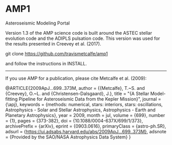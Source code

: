# AMP1
Asteroseismic Modeling Portal

Version 1.3 of the AMP science code is built around the ASTEC stellar evolution code and the ADIPLS pulsation code. This version was used for the results presented in Creevey et al. (2017).

git clone https://github.com/travismetcalfe/amp1

and follow the instructions in INSTALL.
___________________________________________________________________________________________________________________
If you use AMP for a publication, please cite Metcalfe et al. (2009):

@ARTICLE{2009ApJ...699..373M,
       author = {{Metcalfe}, T.~S. and {Creevey}, O.~L. and {Christensen-Dalsgaard}, J.},
        title = "{A Stellar Model-fitting Pipeline for Asteroseismic Data from the Kepler Mission}",
      journal = {\apj},
     keywords = {methods: numerical, stars: interiors, stars: oscillations, Astrophysics - Solar and Stellar Astrophysics, Astrophysics - Earth and Planetary Astrophysics},
         year = 2009,
        month = jul,
       volume = {699},
       number = {1},
        pages = {373-382},
          doi = {10.1088/0004-637X/699/1/373},
archivePrefix = {arXiv},
       eprint = {0903.0616},
 primaryClass = {astro-ph.SR},
       adsurl = {https://ui.adsabs.harvard.edu/abs/2009ApJ...699..373M},
      adsnote = {Provided by the SAO/NASA Astrophysics Data System}
}
